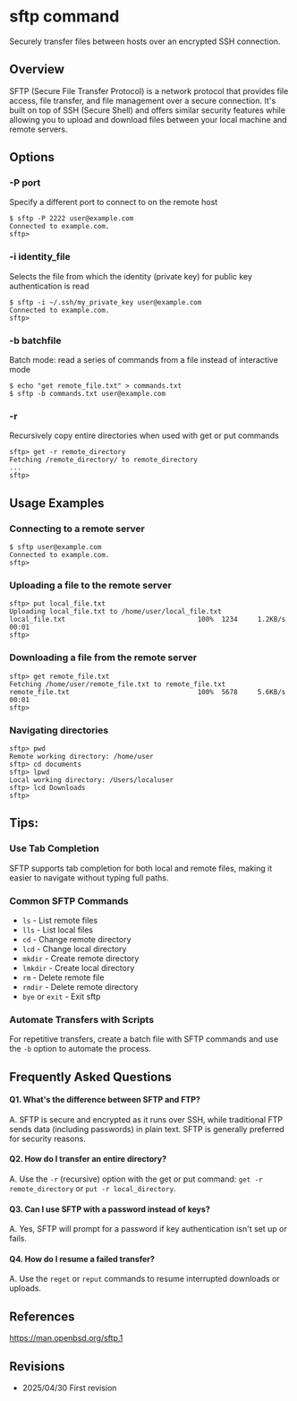 # sftp command

Securely transfer files between hosts over an encrypted SSH connection.

## Overview

SFTP (Secure File Transfer Protocol) is a network protocol that provides file access, file transfer, and file management over a secure connection. It's built on top of SSH (Secure Shell) and offers similar security features while allowing you to upload and download files between your local machine and remote servers.

## Options

### **-P port**

Specify a different port to connect to on the remote host

```console
$ sftp -P 2222 user@example.com
Connected to example.com.
sftp>
```

### **-i identity_file**

Selects the file from which the identity (private key) for public key authentication is read

```console
$ sftp -i ~/.ssh/my_private_key user@example.com
Connected to example.com.
sftp>
```

### **-b batchfile**

Batch mode: read a series of commands from a file instead of interactive mode

```console
$ echo "get remote_file.txt" > commands.txt
$ sftp -b commands.txt user@example.com
```

### **-r**

Recursively copy entire directories when used with get or put commands

```console
sftp> get -r remote_directory
Fetching /remote_directory/ to remote_directory
...
sftp>
```

## Usage Examples

### Connecting to a remote server

```console
$ sftp user@example.com
Connected to example.com.
sftp>
```

### Uploading a file to the remote server

```console
sftp> put local_file.txt
Uploading local_file.txt to /home/user/local_file.txt
local_file.txt                                 100%  1234     1.2KB/s   00:01
sftp>
```

### Downloading a file from the remote server

```console
sftp> get remote_file.txt
Fetching /home/user/remote_file.txt to remote_file.txt
remote_file.txt                                100%  5678     5.6KB/s   00:01
sftp>
```

### Navigating directories

```console
sftp> pwd
Remote working directory: /home/user
sftp> cd documents
sftp> lpwd
Local working directory: /Users/localuser
sftp> lcd Downloads
sftp>
```

## Tips:

### Use Tab Completion

SFTP supports tab completion for both local and remote files, making it easier to navigate without typing full paths.

### Common SFTP Commands

- `ls` - List remote files
- `lls` - List local files
- `cd` - Change remote directory
- `lcd` - Change local directory
- `mkdir` - Create remote directory
- `lmkdir` - Create local directory
- `rm` - Delete remote file
- `rmdir` - Delete remote directory
- `bye` or `exit` - Exit sftp

### Automate Transfers with Scripts

For repetitive transfers, create a batch file with SFTP commands and use the `-b` option to automate the process.

## Frequently Asked Questions

#### Q1. What's the difference between SFTP and FTP?
A. SFTP is secure and encrypted as it runs over SSH, while traditional FTP sends data (including passwords) in plain text. SFTP is generally preferred for security reasons.

#### Q2. How do I transfer an entire directory?
A. Use the `-r` (recursive) option with the get or put command: `get -r remote_directory` or `put -r local_directory`.

#### Q3. Can I use SFTP with a password instead of keys?
A. Yes, SFTP will prompt for a password if key authentication isn't set up or fails.

#### Q4. How do I resume a failed transfer?
A. Use the `reget` or `reput` commands to resume interrupted downloads or uploads.

## References

https://man.openbsd.org/sftp.1

## Revisions

- 2025/04/30 First revision
